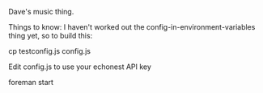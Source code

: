 Dave's music thing.

Things to know: I haven't worked out the config-in-environment-variables thing yet, so to build this:

cp testconfig.js config.js

Edit config.js to use your echonest API key

foreman start